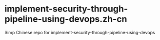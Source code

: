 # implement-security-through-pipeline-using-devops.zh-cn
Simp Chinese repo for implement-security-through-pipeline-using-devops
